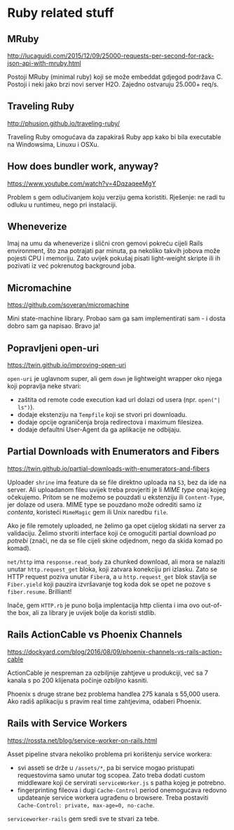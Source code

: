 # Ruby related stuff

## MRuby

http://lucaguidi.com/2015/12/09/25000-requests-per-second-for-rack-json-api-with-mruby.html

Postoji MRuby (minimal ruby) koji se može embeddat gdjegod podržava C.
Postoji i neki jako brzi novi server H2O.
Zajedno ostvaruju 25.000+ req/s.

## Traveling Ruby

http://phusion.github.io/traveling-ruby/

Traveling Ruby omogućava da zapakiraš Ruby app kako bi bila executable na Windowsima, Linuxu i OSXu.

## How does bundler work, anyway?

https://www.youtube.com/watch?v=4DqzaqeeMgY

Problem s gem odlučivanjem koju verziju gema koristiti. Rješenje: ne radi tu odluku u runtimeu, nego pri instalaciji.

## Wheneverize

Imaj na umu da wheneverize i slični cron gemovi pokreću cijeli Rails environment, što zna potrajati par minuta, pa nekoliko takvih jobova može pojesti CPU i memoriju. Zato uvijek pokušaj pisati light-weight skripte ili ih pozivati iz već pokrenutog background joba.

## Micromachine

https://github.com/soveran/micromachine

Mini state-machine library. Probao sam ga sam implementirati sam - i dosta dobro sam ga napisao. Bravo ja!

## Popravljeni open-uri

https://twin.github.io/improving-open-uri

`open-uri` je uglavnom super, ali gem `down` je lightweight wrapper oko njega koji popravlja neke stvari:
* zaštita od remote code execution kad url dolazi od usera (npr. `open("| ls")`).
* dodaje ekstenziju na `Tempfile` koji se stvori pri downloadu.
* dodaje opcije ograničenja broja redirectova i maximum filesizea.
* dodaje defaultni User-Agent da ga aplikacije ne odbijaju.

## Partial Downloads with Enumerators and Fibers

https://twin.github.io/partial-downloads-with-enumerators-and-fibers

Uploader `shrine` ima feature da se file direktno uploada na `S3`, bez da ide na server. Ali uploadanom fileu uvijek treba provjeriti je li *MIME type* onaj kojeg očekujemo. Pritom se ne možemo se pouzdati u ekstenziju ili `Content-Type`, jer dolaze od usera. MIME type se pouzdano može odrediti samo iz *contenta*, koristeći `MimeMagic` gem ili Unix naredbu `file`.

Ako je file remotely uploaded, ne želimo ga opet cijelog skidati na server za validaciju. Želimo stvoriti interface koji će omogućiti partial download *po potrebi* (znači, ne da se file cijeli skine odjednom, nego da skida komad po komad).

`net/http` ima `response.read_body` za chunked download, ali mora se nalaziti unutar `http.request_get` bloka, koji zatvara konekciju pri izlasku. Zato se HTTP request poziva unutar `Fiber`a, a u `http.request_get` blok stavlja se `Fiber.yield` koji pauzira izvršavanje tog koda dok se opet ne pozove s `fiber.resume`. Brilliant!

Inače, gem `HTTP.rb` je puno bolja implentacija http clienta i ima ovo out-of-the box, ali za library je uvijek bolje da koristi stdlib.

## Rails ActionCable vs Phoenix Channels

https://dockyard.com/blog/2016/08/09/phoenix-channels-vs-rails-action-cable

ActionCable je nespreman za ozbiljnije zahtjeve u produkciji, već sa 7 kanala s po 200 klijenata počinje ozbiljno kasniti.

Phoenix s druge strane bez problema handlea 275 kanala s 55,000 usera.
Ako radiš aplikaciju s pravim real time zahtjevima, odaberi Phoenix.

## Rails with Service Workers

https://rossta.net/blog/service-worker-on-rails.html

Asset pipeline stvara nekoliko problema pri korištenju service workera:
* svi asseti se drže u `/assets/*`, pa bi service mogao pristupati requestovima samo unutar tog scopea. Zato treba dodati custom middleware koji će servirati `serviceWorker.js` s patha kojeg je potrebno.
* fingerprinting fileova i dugi `Cache-Control` period onemogućava redovno updateanje service workera ugrađenu o browsere. Treba postaviti `Cache-Control: private, max-age=0, no-cache`.

`serviceworker-rails` gem sredi sve te stvari za tebe.
